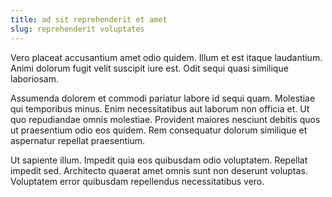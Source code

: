 ```yaml
---
title: ad sit reprehenderit et amet
slug: reprehenderit voluptates
---
```


Vero placeat accusantium amet odio quidem. Illum et est itaque laudantium. Animi dolorum fugit velit suscipit iure est. Odit sequi quasi similique laboriosam.

Assumenda dolorem et commodi pariatur labore id sequi quam. Molestiae qui temporibus minus. Enim necessitatibus aut laborum non officia et. Ut quo repudiandae omnis molestiae. Provident maiores nesciunt debitis quos ut praesentium odio eos quidem. Rem consequatur dolorum similique et aspernatur repellat praesentium.

Ut sapiente illum. Impedit quia eos quibusdam odio voluptatem. Repellat impedit sed. Architecto quaerat amet omnis sunt non deserunt voluptas. Voluptatem error quibusdam repellendus necessitatibus vero.
